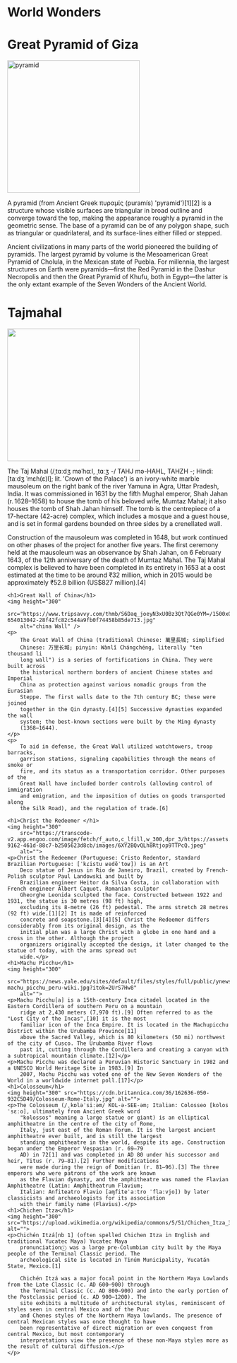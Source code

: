 <!DOCTYPE html>
<html lang="en">

<head>
    <meta charset="UTF-8" />
    <meta name="viewport" content="width=device-width, initial-scale=1.0" />
    <title>World Wonders</title>
</head>

<body>
    <h1>World Wonders</h1>
    <h1>Great Pyramid of Giza</h1>
    <img height="300"
        src="https://upload.wikimedia.org/wikipedia/commons/thumb/a/af/All_Gizah_Pyramids.jpg/1200px-All_Gizah_Pyramids.jpg"
        alt="pyramid" />
    <p>
        A pyramid (from Ancient Greek πυραμίς (puramís) 'pyramid')[1][2] is a
        structure whose visible surfaces are triangular in broad outline and
        converge toward the top, making the appearance roughly a pyramid in the
        geometric sense. The base of a pyramid can be of any polygon shape, such
        as triangular or quadrilateral, and its surface-lines either filled or
        stepped.
    </p>
    <p>
        Ancient civilizations in many parts of the world pioneered the building of
        pyramids. The largest pyramid by volume is the Mesoamerican Great Pyramid
        of Cholula, in the Mexican state of Puebla. For millennia, the largest
        structures on Earth were pyramids—first the Red Pyramid in the Dashur
        Necropolis and then the Great Pyramid of Khufu, both in Egypt—the latter
        is the only extant example of the Seven Wonders of the Ancient World.
    </p>
    <h1>Tajmahal</h1>
    <img height="300"
        src="https://static.wixstatic.com/media/055605_65e20a7fcbc54e2e8720adfc2544c35e~mv2.jpg/v1/fill/w_1800,h_1082,al_c,q_85/taj_new_contant_edited.jpg"
        alt="" />
    <p>
        The Taj Mahal (/ˌtɑːdʒ məˈhɑːl, ˌtɑːʒ -/ TAHJ mə-HAHL, TAHZH -⁠; Hindi:
        [taːdʒ ˈmɛɦ(ɛ)l]; lit. 'Crown of the Palace') is an ivory-white marble
        mausoleum on the right bank of the river Yamuna in Agra, Uttar Pradesh,
        India. It was commissioned in 1631 by the fifth Mughal emperor, Shah Jahan
        (r. 1628–1658) to house the tomb of his beloved wife, Mumtaz Mahal; it
        also houses the tomb of Shah Jahan himself. The tomb is the centrepiece of
        a 17-hectare (42-acre) complex, which includes a mosque and a guest house,
        and is set in formal gardens bounded on three sides by a crenellated wall.
    </p>
    <p>
        Construction of the mausoleum was completed in 1648, but work continued on
        other phases of the project for another five years. The first ceremony
        held at the mausoleum was an observance by Shah Jahan, on 6 February 1643,
        of the 12th anniversary of the death of Mumtaz Mahal. The Taj Mahal
        complex is believed to have been completed in its entirety in 1653 at a
        cost estimated at the time to be around ₹32 million, which in 2015 would
        be approximately ₹52.8 billion (US$827 million).[4]
    </p>

    <h1>Great Wall of China</h1>
    <img height="300"
        src="https://www.tripsavvy.com/thmb/S6Daq_joeyN3xU0Bz3Qt7QGe0YM=/1500x0/filters:no_upscale():max_bytes(150000):strip_icc()/GettyImages-654013042-28f42fc82c544a9fb0f74458b85de713.jpg"
        alt="china Wall" />
    <p>
        The Great Wall of China (traditional Chinese: 萬里長城; simplified
        Chinese: 万里长城; pinyin: Wànlǐ Chángchéng, literally "ten thousand li
        long wall") is a series of fortifications in China. They were built across
        the historical northern borders of ancient Chinese states and Imperial
        China as protection against various nomadic groups from the Eurasian
        Steppe. The first walls date to the 7th century BC; these were joined
        together in the Qin dynasty.[4][5] Successive dynasties expanded the wall
        system; the best-known sections were built by the Ming dynasty
        (1368–1644).
    </p>
    <p>
        To aid in defense, the Great Wall utilized watchtowers, troop barracks,
        garrison stations, signaling capabilities through the means of smoke or
        fire, and its status as a transportation corridor. Other purposes of the
        Great Wall have included border controls (allowing control of immigration
        and emigration, and the imposition of duties on goods transported along
        the Silk Road), and the regulation of trade.[6]

    <h1>Christ the Redeemer </h1>
    <img height="300"
        src="https://transcode-v2.app.engoo.com/image/fetch/f_auto,c_lfill,w_300,dpr_3/https://assets.app.engoo.com/organizations/5d2656f1-9162-461d-88c7-b2505623d8cb/images/6XY2BQvQLh8Rtjop9TTPcQ.jpeg"
        alt="">
    <p>Christ the Redeemer (Portuguese: Cristo Redentor, standard Brazilian Portuguese: [ˈkɾistu ʁedẽˈtoʁ]) is an Art
        Deco statue of Jesus in Rio de Janeiro, Brazil, created by French-Polish sculptor Paul Landowski and built by
        Brazilian engineer Heitor da Silva Costa, in collaboration with French engineer Albert Caquot. Romanian sculptor
        Gheorghe Leonida sculpted the face. Constructed between 1922 and 1931, the statue is 30 metres (98 ft) high,
        excluding its 8-metre (26 ft) pedestal. The arms stretch 28 metres (92 ft) wide.[1][2] It is made of reinforced
        concrete and soapstone.[3][4][5] Christ the Redeemer differs considerably from its original design, as the
        initial plan was a large Christ with a globe in one hand and a cross in the other. Although the project
        organizers originally accepted the design, it later changed to the statue of today, with the arms spread out
        wide.</p>
    <h1>Machu Picchu</h1>
    <img height="300"
        src="https://news.yale.edu/sites/default/files/styles/full/public/ynews-machu_picchu_peru-wiki.jpg?itok=2UrS7Hw8"
        alt="">
    <p>Machu Picchu[a] is a 15th-century Inca citadel located in the Eastern Cordillera of southern Peru on a mountain
        ridge at 2,430 meters (7,970 ft).[9] Often referred to as the "Lost City of the Incas",[10] it is the most
        familiar icon of the Inca Empire. It is located in the Machupicchu District within the Urubamba Province[11]
        above the Sacred Valley, which is 80 kilometers (50 mi) northwest of the city of Cusco. The Urubamba River flows
        past it, cutting through the Cordillera and creating a canyon with a subtropical mountain climate.[12]</p>
    <p>Machu Picchu was declared a Peruvian Historic Sanctuary in 1982 and a UNESCO World Heritage Site in 1983.[9] In
        2007, Machu Picchu was voted one of the New Seven Wonders of the World in a worldwide internet poll.[17]</p>
    <h1>Colosseum</h1>
    <img height="300" src="https://cdn.britannica.com/36/162636-050-932C5D49/Colosseum-Rome-Italy.jpg" alt="">
    <p>The Colosseum (/ˌkɒləˈsiːəm/ KOL-ə-SEE-əm; Italian: Colosseo [kolosˈsɛːo], ultimately from Ancient Greek word
        "kolossos" meaning a large statue or giant) is an elliptical amphitheatre in the centre of the city of Rome,
        Italy, just east of the Roman Forum. It is the largest ancient amphitheatre ever built, and is still the largest
        standing amphitheatre in the world, despite its age. Construction began under the Emperor Vespasian (r. 69–79
        AD) in 72[1] and was completed in AD 80 under his successor and heir, Titus (r. 79–81).[2] Further modifications
        were made during the reign of Domitian (r. 81–96).[3] The three emperors who were patrons of the work are known
        as the Flavian dynasty, and the amphitheatre was named the Flavian Amphitheatre (Latin: Amphitheatrum Flavium;
        Italian: Anfiteatro Flavio [aɱfiteˈaːtro ˈflaːvjo]) by later classicists and archaeologists for its association
        with their family name (Flavius).</p>
    <h1>Chichen Itza</h1>
    <img height="300" src="https://upload.wikimedia.org/wikipedia/commons/5/51/Chichen_Itza_3.jpg" alt="">
    <p>Chichén Itzá[nb 1] (often spelled Chichen Itza in English and traditional Yucatec Maya) Yucatec Maya
        pronunciationⓘ was a large pre-Columbian city built by the Maya people of the Terminal Classic period. The
        archeological site is located in Tinúm Municipality, Yucatán State, Mexico.[1]

        Chichén Itzá was a major focal point in the Northern Maya Lowlands from the Late Classic (c. AD 600–900) through
        the Terminal Classic (c. AD 800–900) and into the early portion of the Postclassic period (c. AD 900–1200). The
        site exhibits a multitude of architectural styles, reminiscent of styles seen in central Mexico and of the Puuc
        and Chenes styles of the Northern Maya lowlands. The presence of central Mexican styles was once thought to have
        been representative of direct migration or even conquest from central Mexico, but most contemporary
        interpretations view the presence of these non-Maya styles more as the result of cultural diffusion.</p>
    </p>
</body>

</html>